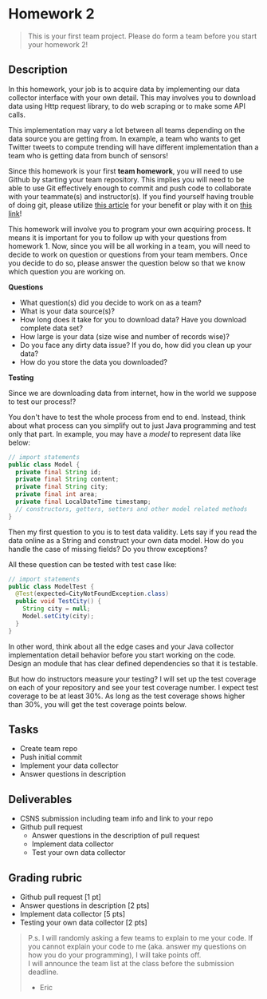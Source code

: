 # Homework 2

> This is your first team project. Please do form a team before you start your homework 2!

## Description

In this homework, your job is to acquire data by implementing our data collector interface with your own detail. This may involves you to download data using Http request library, to do web scraping or to make some API calls.

This implementation may vary a lot between all teams depending on the data source you are getting from. In example, a team who wants to get Twitter tweets to compute trending will have different implementation than a team who is getting data from bunch of sensors!

Since this homework is your first **team homework**, you will need to use Github by starting your team repository. This implies you will need to be able to use Git effectively enough to commit and push code to collaborate with your teammate(s) and instructor(s). If you find yourself having trouble of doing git, please utilize [this article][1] for your benefit or play with it on [this link][2]!

This homework will involve you to program your own acquiring process. It means it is important for you to follow up with your questions from homework 1. Now, since you will be all working in a team, you will need to decide to work on question or questions from your team members. Once you decide to do so, please answer the question below so that we know which question you are working on.

**Questions**

* What question(s) did you decide to work on as a team?
* What is your data source(s)?
* How long does it take for you to download data? Have you download complete data set?
* How large is your data (size wise and number of records wise)?
* Do you face any dirty data issue? If you do, how did you clean up your data?
* How do you store the data you downloaded?

**Testing**

Since we are downloading data from internet, how in the world we suppose to test our process!?

You don't have to test the whole process from end to end. Instead, think about what process can you simplify out to just Java programming and test only that part. In example, you may have a *model* to represent data like below:

```java
// import statements
public class Model {
  private final String id;
  private final String content;
  private final String city;
  private final int area;
  private final LocalDateTime timestamp;
  // constructors, getters, setters and other model related methods
}
```

Then my first question to you is to test data validity. Lets say if you read the data online as a String and construct your own data model. How do you handle the case of missing fields? Do you throw exceptions?

All these question can be tested with test case like:

```java
// import statements
public class ModelTest {
  @Test(expected=CityNotFoundException.class)
  public void TestCity() {
    String city = null;
    Model.setCity(city);
  }
}
```

In other word, think about all the edge cases and your Java collector implementation detail behavior before you start working on the code. Design an module that has clear defined dependencies so that it is testable.

But how do instructors measure your testing? I will set up the test coverage on each of your repository and see your test coverage number. I expect test coverage to be at least 30%. As long as the test coverage shows higher than 30%, you will get the test coverage points below.

## Tasks

* Create team repo
* Push initial commit
* Implement your data collector
* Answer questions in description

## Deliverables

* CSNS submission including team info and link to your repo
* Github pull request
  * Answer questions in the description of pull request
  * Implement data collector
  * Test your own data collector

## Grading rubric

* Github pull request [1 pt]
* Answer questions in description [2 pts]
* Implement data collector [5 pts]
* Testing your own data collector [2 pts]

> P.s. I will randomly asking a few teams to explain to me your code. If you cannot explain your code to me (aka. answer my questions on how you do your programming), I will take points off.  
> I will announce the team list at the class before the submission deadline.  
> - Eric

[1]: https://github.com/csula/cs460-fall-2015/blob/master/documents/misc/github-tutorial.md
[2]: https://try.github.io/levels/1/challenges/1
